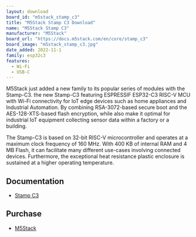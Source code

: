 ```yaml
---
layout: download
board_id: "m5stack_stamp_c3"
title: "M5Stack Stamp C3 Download"
name: "M5Stack Stamp C3"
manufacturer: "M5Stack"
board_url: "https://docs.m5stack.com/en/core/stamp_c3"
board_image: "m5stack_stamp_c3.jpg"
date_added: 2022-11-1
family: esp32c3
features:
  - Wi-Fi
  - USB-C
---
```


M5Stack just added a new family to its popular series of modules with the Stamp-C3. the new Stamp-C3 featuring ESPRESSIF ESP32-C3 RISC-V MCU with Wi-Fi connectivity for IoT edge devices such as home appliances and Industrial Automation. By combining RSA-3072-based secure boot and the AES-128-XTS-based flash encryption, while also make it optimal for industrial IoT equipment collecting sensor data within a factory or a building.

The Stamp-C3 is based on 32-bit RISC-V microcontroller and operates at a maximum clock frequency of 160 MHz. With 400 KB of internal RAM and 4 MB Flash, it can facilitate many different use-cases involving connected devices. Furthermore, the exceptional heat resistance plastic enclosure is sustained at a higher operating temperature.

## Documentation

* [Stamp C3](https://docs.m5stack.com/en/core/stamp_c3)

## Purchase

* [M5Stack](https://shop.m5stack.com/collections/m5-controllers/products/m5stamp-c3-5pcs)
